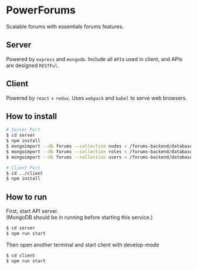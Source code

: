# PowerForums

Scalable forums with essentials forums features.


## Server
Powered by `express` and `mongodb`.
Include all `API`s used in client, and APIs are designed `RESTFul`.


## Client
Powered by `react` + `redux`.
Uses `webpack` and `babel` to serve web browsers.


## How to install

```bash
# Server Part
$ cd server
$ npm install 
$ mongoimport --db forums --collection nodes < /forums-backend/databaseExport/1.1/nodes.json
$ mongoimport --db forums --collection roles < /forums-backend/databaseExport/1.1/roles.json
$ mongoimport --db forums --collection users < /forums-backend/databaseExport/1.1/users.json

# Client Part
$ cd ../client
$ npm install 
```

## How to run
First, start API server.  
(MongoDB should be in running before starting this service.)

```bash
$ cd server
$ npm run start
```

Then open another terminal and start client with develop-mode

```bash
$ cd client
$ npm run start
```
